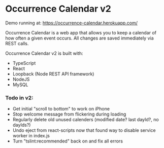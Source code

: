 # Occurrence Calendar v2
Demo running at:
https://occurrence-calendar.herokuapp.com/

Occurrence Calendar is a web app that allows you to keep a calendar of how often a given event occurs. All changes are saved immediately via REST calls.

Occurrence Calendar v2 is built with:
* TypeScript
* React
* Loopback (Node REST API framework)
* NodeJS
* MySQL

### Todo in v2:
- Get initial "scroll to bottom" to work on iPhone
- Stop welcome message from flickering during loading
- Regularly delete old unused calenders (modified date? last dayId?, no dayIds?)
- Undo eject from react-scripts now that found way to disable service worker in index.js
- Turn "tslint:recommended" back on and fix all errors
